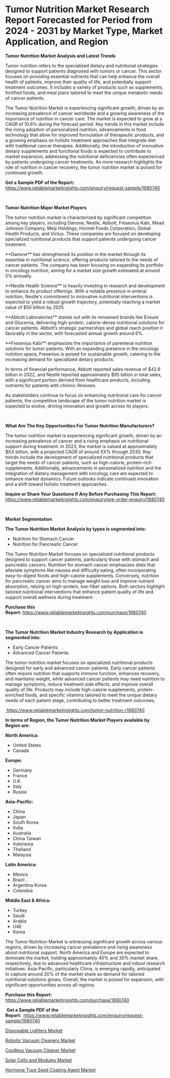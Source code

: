 <p><h1>Tumor Nutrition Market Research Report Forecasted for Period from 2024 -  2031 by Market Type, Market Application, and Region</h1></p><p><strong>Tumor Nutrition Market Analysis and Latest Trends</strong></p>
<p><p>Tumor nutrition refers to the specialized dietary and nutritional strategies designed to support patients diagnosed with tumors or cancer. This sector focuses on providing essential nutrients that can help enhance the overall health of patients, improve their quality of life, and potentially support treatment outcomes. It includes a variety of products such as supplements, fortified foods, and meal plans tailored to meet the unique metabolic needs of cancer patients.</p><p>The Tumor Nutrition Market is experiencing significant growth, driven by an increasing prevalence of cancer worldwide and a growing awareness of the importance of nutrition in cancer care. The market is expected to grow at a CAGR of 10.6% during the forecast period. Key trends in this market include the rising adoption of personalized nutrition, advancements in food technology that allow for improved formulation of therapeutic products, and a growing emphasis on holistic treatment approaches that integrate diet with traditional cancer therapies. Additionally, the introduction of innovative dietary supplements and functional foods is expected to contribute to market expansion, addressing the nutritional deficiencies often experienced by patients undergoing cancer treatments. As more research highlights the role of nutrition in cancer recovery, the tumor nutrition market is poised for continued growth.</p></p>
<p><strong>Get a Sample PDF of the Report:&nbsp;</strong> <a href="https://www.reliablemarketinsights.com/enquiry/request-sample/1680740?utm_campaign=1166&utm_medium=2&utm_source=Github&utm_content=ia&utm_term=16122024&utm_id=tumor-nutrition">https://www.reliablemarketinsights.com/enquiry/request-sample/1680740</a></p>
<p>&nbsp;</p>
<p><strong>Tumor Nutrition Major Market Players</strong></p>
<p><p>The tumor nutrition market is characterized by significant competition among key players, including Danone, Nestle, Abbott, Fresenius Kabi, Mead Johnson Company, Meiji Holdings, Hormel Foods Corporation, Global Health Products, and Victus. These companies are focused on developing specialized nutritional products that support patients undergoing cancer treatment.</p><p>**Danone** has strengthened its position in the market through its expertise in nutritional science, offering products tailored to the needs of cancer patients. The company has been focusing on expanding its portfolio in oncology nutrition, aiming for a market size growth estimated at around 5% annually.</p><p>**Nestle Health Science** is heavily investing in research and development to enhance its product offerings. With a notable presence in enteral nutrition, Nestle's commitment to innovative nutritional interventions is expected to yield a robust growth trajectory, potentially reaching a market value of $50 billion by 2025.</p><p>**Abbott Laboratories** stands out with its renowned brands like Ensure and Glucerna, delivering high-protein, calorie-dense nutritional solutions for cancer patients. Abbott’s strategic partnerships and global reach position it favorably in the sector, with forecasted annual growth around 6%.</p><p>**Fresenius Kabi** emphasizes the importance of parenteral nutrition solutions for tumor patients. With an expanding presence in the oncology nutrition space, Fresenius is poised for sustainable growth, catering to the increasing demand for specialized dietary products.</p><p>In terms of financial performance, Abbott reported sales revenue of $42.6 billion in 2022, and Nestle reported approximately $95 billion in total sales, with a significant portion derived from healthcare products, including nutrients for patients with chronic illnesses. </p><p>As stakeholders continue to focus on enhancing nutritional care for cancer patients, the competitive landscape of the tumor nutrition market is expected to evolve, driving innovation and growth across its players.</p></p>
<p>&nbsp;</p>
<p><strong>What Are The Key Opportunities For Tumor Nutrition Manufacturers?</strong></p>
<p><p>The tumor nutrition market is experiencing significant growth, driven by an increasing prevalence of cancer and a rising emphasis on nutritional support during treatment. In 2023, the market is valued at approximately $XX billion, with a projected CAGR of around XX% through 2030. Key trends include the development of specialized nutritional products that target the needs of cancer patients, such as high-calorie, protein-rich supplements. Additionally, advancements in personalized nutrition and the integration of dietary management with oncology care are expected to enhance market dynamics. Future outlooks indicate continued innovation and a shift toward holistic treatment approaches.</p></p>
<p><strong>Inquire or Share Your Questions If Any Before Purchasing This Report:</strong> <a href="https://www.reliablemarketinsights.com/enquiry/pre-order-enquiry/1680740?utm_campaign=1166&utm_medium=2&utm_source=Github&utm_content=ia&utm_term=16122024&utm_id=tumor-nutrition">https://www.reliablemarketinsights.com/enquiry/pre-order-enquiry/1680740</a></p>
<p>&nbsp;</p>
<p><strong>Market Segmentation</strong></p>
<p><strong>The Tumor Nutrition Market Analysis by types is segmented into:</strong></p>
<p><ul><li>Nutrition for Stomach Cancer</li><li>Nutrition for Pancreatic Cancer</li></ul></p>
<p><p>The Tumor Nutrition Market focuses on specialized nutritional products designed to support cancer patients, particularly those with stomach and pancreatic cancers. Nutrition for stomach cancer emphasizes diets that alleviate symptoms like nausea and difficulty eating, often incorporating easy-to-digest foods and high-calorie supplements. Conversely, nutrition for pancreatic cancer aims to manage weight loss and improve nutrient absorption, relying on high-protein, low-fiber options. Both sectors highlight tailored nutritional interventions that enhance patient quality of life and support overall wellness during treatment.</p></p>
<p><strong>Purchase this Report:&nbsp;</strong><a href="https://www.reliablemarketinsights.com/purchase/1680740?utm_campaign=1166&utm_medium=2&utm_source=Github&utm_content=ia&utm_term=16122024&utm_id=tumor-nutrition">https://www.reliablemarketinsights.com/purchase/1680740</a></p>
<p>&nbsp;</p>
<p><strong>The Tumor Nutrition Market Industry Research by Application is segmented into:</strong></p>
<p><ul><li>Early Cancer Patients</li><li>Advanced Cancer Patients</li></ul></p>
<p><p>The tumor nutrition market focuses on specialized nutritional products designed for early and advanced cancer patients. Early cancer patients often require nutrition that supports immune function, enhances recovery, and maintains weight, while advanced cancer patients may need nutrition to manage symptoms, reduce treatment side effects, and improve overall quality of life. Products may include high-calorie supplements, protein-enriched foods, and specific vitamins tailored to meet the unique dietary needs of each patient stage, contributing to better treatment outcomes.</p></p>
<p><a href="https://www.reliablemarketinsights.com/tumor-nutrition-r1680740?utm_campaign=1166&utm_medium=2&utm_source=Github&utm_content=ia&utm_term=16122024&utm_id=tumor-nutrition">&nbsp;https://www.reliablemarketinsights.com/tumor-nutrition-r1680740</a></p>
<p><strong>In terms of Region, the Tumor Nutrition Market Players available by Region are:</strong></p>
<p>
    <p> <strong> North America: </strong>
        <ul>
            <li>United States</li>
            <li>Canada</li>
        </ul>
        </p> 
    <p> <strong> Europe: </strong>
        <ul>
            <li>Germany</li>
            <li>France</li>
            <li>U.K.</li>
            <li>Italy</li>
            <li>Russia</li>
        </ul>
        </p> 
    <p> <strong> Asia-Pacific: </strong>
        <ul>
            <li>China</li>
            <li>Japan</li>
            <li>South Korea</li>
            <li>India</li>
            <li>Australia</li>
            <li>China Taiwan</li>
            <li>Indonesia</li>
            <li>Thailand</li>
            <li>Malaysia</li>
        </ul>
        </p> 
    <p> <strong> Latin America: </strong>
        <ul>
            <li>Mexico</li>
            <li>Brazil</li>
            <li>Argentina Korea</li>
            <li>Colombia</li>
        </ul>
        </p> 
    <p> <strong> Middle East & Africa: </strong>
        <ul>
            <li>Turkey</li>
            <li>Saudi</li>
            <li>Arabia</li>
            <li>UAE</li>
            <li>Korea</li>
        </ul>
    </p>
    </p>
<p><p>The Tumor Nutrition Market is witnessing significant growth across various regions, driven by increasing cancer prevalence and rising awareness about nutritional support. North America and Europe are expected to dominate the market, holding approximately 40% and 30% market share, respectively, due to advanced healthcare infrastructure and robust research initiatives. Asia-Pacific, particularly China, is emerging rapidly, anticipated to capture around 20% of the market share as demand for tailored nutritional solutions grows. Overall, the market is poised for expansion, with significant opportunities across all regions.</p></p>
<p><strong>Purchase this Report: </strong><a href="https://www.reliablemarketinsights.com/purchase/1680740?utm_campaign=1166&utm_medium=2&utm_source=Github&utm_content=ia&utm_term=16122024&utm_id=tumor-nutrition">https://www.reliablemarketinsights.com/purchase/1680740</a></p>
<p>&nbsp;<strong>Get a Sample PDF of the Report:&nbsp;&nbsp;</strong><a href="https://www.reliablemarketinsights.com/enquiry/request-sample/1680740?utm_campaign=1166&utm_medium=2&utm_source=Github&utm_content=ia&utm_term=16122024&utm_id=tumor-nutrition">https://www.reliablemarketinsights.com/enquiry/request-sample/1680740</a></p>
<p><strong></strong></p>
<p><p><a href="https://www.linkedin.com/pulse/examination-market-segmentation-disposable-lighters-from-2024-ysfyf?utm_campaign=1166&utm_medium=2&utm_source=Github&utm_content=ia&utm_term=16122024&utm_id=tumor-nutrition">Disposable Lighters Market</a></p><p><a href="https://www.linkedin.com/pulse/robotic-vacuum-cleaners-market-study-offers-insightful-analysis-cwxie?utm_campaign=1166&utm_medium=2&utm_source=Github&utm_content=ia&utm_term=16122024&utm_id=tumor-nutrition">Robotic Vacuum Cleaners Market</a></p><p><a href="https://www.linkedin.com/pulse/research-examination-onthe-cordless-vacuum-cleaner-marketsize-4jysf?utm_campaign=1166&utm_medium=2&utm_source=Github&utm_content=ia&utm_term=16122024&utm_id=tumor-nutrition">Cordless Vacuum Cleaner Market</a></p><p><a href="https://www.linkedin.com/pulse/acomprehensive-analysis-solar-cells-modules-market-covering-2tvfc?utm_campaign=1166&utm_medium=2&utm_source=Github&utm_content=ia&utm_term=16122024&utm_id=tumor-nutrition">Solar Cells and Modules Market</a></p><p><a href="https://github.com/yoshih12/Market-Research-Report-List-4/blob/main/hormone-type-seed-coating-agent-market.md?utm_campaign=1166&utm_medium=2&utm_source=Github&utm_content=ia&utm_term=16122024&utm_id=tumor-nutrition">Hormone Type Seed Coating Agent Market</a></p></p>